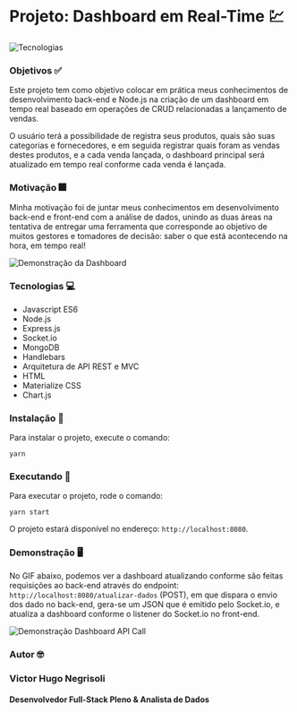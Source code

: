 # Projeto: Dashboard em Real-Time :chart:

![Tecnologias](https://uploaddeimagens.com.br/images/002/831/765/original/tecnologias.png?1597539856)

### Objetivos :white_check_mark:

Este projeto tem como objetivo colocar em prática meus conhecimentos de desenvolvimento back-end e Node.js 
na criação de um dashboard em tempo real baseado em operações de CRUD relacionadas a lançamento de vendas.

O usuário terá a possibilidade de registra seus produtos, quais são suas categorias e fornecedores, e em seguida
registrar quais foram as vendas destes produtos, e a cada venda lançada, o dashboard principal será atualizado 
em tempo real conforme cada venda é lançada.

### Motivação 🎆 

Minha motivação foi de juntar meus conhecimentos em desenvolvimento back-end e front-end com a análise de dados,
unindo as duas áreas na tentativa de entregar uma ferramenta que corresponde ao objetivo de muitos gestores e 
tomadores de decisão: saber o que está acontecendo na hora, em tempo real!

![Demonstração da Dashboard](https://github.com/vhnegrisoli/realtime_dashboard_socketio/blob/master/dashboard_demo.gif)

### Tecnologias :computer:

* Javascript ES6
* Node.js
* Express.js
* Socket.io
* MongoDB
* Handlebars
* Arquitetura de API REST e MVC
* HTML
* Materialize CSS
* Chart.js

### Instalação :floppy_disk:

Para instalar o projeto, execute o comando:

`yarn`

### Executando :dvd:

Para executar o projeto, rode o comando:

`yarn start`

O projeto estará disponível no endereço: `http://localhost:8080`.

### Demonstração :desktop_computer:

No GIF abaixo, podemos ver a dashboard atualizando conforme são feitas
requisições ao back-end através do endpoint: `http://localhost:8080/atualizar-dados` (POST), em que
dispara o envio dos dado no back-end, gera-se um JSON que é emitido pelo Socket.io, e atualiza 
a dashboard conforme o listener do Socket.io no front-end.

![Demonstração Dashboard API Call](https://github.com/vhnegrisoli/realtime_dashboard_socketio/blob/master/dashboard_rest_demo.gif)

### Autor :nerd_face:

### Victor Hugo Negrisoli
#### Desenvolvedor Full-Stack Pleno & Analista de Dados
